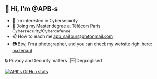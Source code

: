 ## 👋 Hi, I’m @APB-s
- 👀 I’m interested in Cybersecurity
- 📝 Doing my Master degree at Télécom Paris Cybersecurity/Cyberdefense
- 📫 How to reach me apb_saillour@protonmail.com
- :camera: Btw, I'm a photographer, and you can check my website right here: [mazepaul](https://www.mazepaul.com)

🔒 Privacy and Security matters | 🆓 Degooglised


[![APB's GitHub stats](https://github-readme-stats.vercel.app/api?username=APB-s&show_icons=true&theme=tokyonight)](https://github.com/APB-s)

